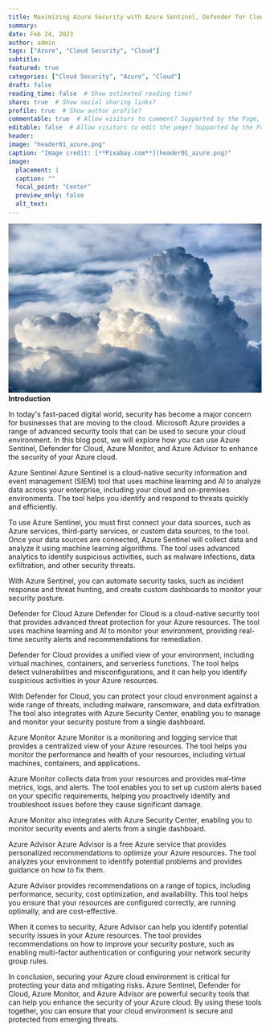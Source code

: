 ```yaml
---
title: Maximizing Azure Security with Azure Sentinel, Defender for Cloud, Azure Monitor, and Azure Advisor 
summary:
date: Feb 24, 2023
author: admin
tags: ["Azure", "Cloud Security", "Cloud"]
subtitle:
featured: true
categories: ["Cloud Security", "Azure", "Cloud"]
draft: false
reading_time: false  # Show estimated reading time?
share: true  # Show social sharing links?
profile: true  # Show author profile?
commentable: true  # Allow visitors to comment? Supported by the Page, Post, and Docs content types.
editable: false  # Allow visitors to edit the page? Supported by the Page, Post, and Docs content types.
header:
image: "header01_azure.png"
caption: "Image credit: [**Pixabay.com**](header01_azure.png)"
image:
  placement: 1
  caption: ""
  focal_point: "Center"
  preview_only: false
  alt_text: 
---
```

![screen reader text](header01_azure.png)
**Introduction**


In today's fast-paced digital world, security has become a major concern for businesses that are moving to the cloud. Microsoft Azure provides a range of advanced security tools that can be used to secure your cloud environment. In this blog post, we will explore how you can use Azure Sentinel, Defender for Cloud, Azure Monitor, and Azure Advisor to enhance the security of your Azure cloud.

Azure Sentinel
Azure Sentinel is a cloud-native security information and event management (SIEM) tool that uses machine learning and AI to analyze data across your enterprise, including your cloud and on-premises environments. The tool helps you identify and respond to threats quickly and efficiently.

To use Azure Sentinel, you must first connect your data sources, such as Azure services, third-party services, or custom data sources, to the tool. Once your data sources are connected, Azure Sentinel will collect data and analyze it using machine learning algorithms. The tool uses advanced analytics to identify suspicious activities, such as malware infections, data exfiltration, and other security threats.

With Azure Sentinel, you can automate security tasks, such as incident response and threat hunting, and create custom dashboards to monitor your security posture.

Defender for Cloud
Azure Defender for Cloud is a cloud-native security tool that provides advanced threat protection for your Azure resources. The tool uses machine learning and AI to monitor your environment, providing real-time security alerts and recommendations for remediation.

Defender for Cloud provides a unified view of your environment, including virtual machines, containers, and serverless functions. The tool helps detect vulnerabilities and misconfigurations, and it can help you identify suspicious activities in your Azure resources.

With Defender for Cloud, you can protect your cloud environment against a wide range of threats, including malware, ransomware, and data exfiltration. The tool also integrates with Azure Security Center, enabling you to manage and monitor your security posture from a single dashboard.

Azure Monitor
Azure Monitor is a monitoring and logging service that provides a centralized view of your Azure resources. The tool helps you monitor the performance and health of your resources, including virtual machines, containers, and applications.

Azure Monitor collects data from your resources and provides real-time metrics, logs, and alerts. The tool enables you to set up custom alerts based on your specific requirements, helping you proactively identify and troubleshoot issues before they cause significant damage.

Azure Monitor also integrates with Azure Security Center, enabling you to monitor security events and alerts from a single dashboard.

Azure Advisor
Azure Advisor is a free Azure service that provides personalized recommendations to optimize your Azure resources. The tool analyzes your environment to identify potential problems and provides guidance on how to fix them.

Azure Advisor provides recommendations on a range of topics, including performance, security, cost optimization, and availability. This tool helps you ensure that your resources are configured correctly, are running optimally, and are cost-effective.

When it comes to security, Azure Advisor can help you identify potential security issues in your Azure resources. The tool provides recommendations on how to improve your security posture, such as enabling multi-factor authentication or configuring your network security group rules.


In conclusion, securing your Azure cloud environment is critical for protecting your data and mitigating risks. Azure Sentinel, Defender for Cloud, Azure Monitor, and Azure Advisor are powerful security tools that can help you enhance the security of your Azure cloud. By using these tools together, you can ensure that your cloud environment is secure and protected from emerging threats.



